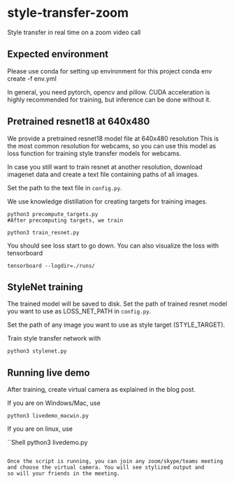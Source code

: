 # style-transfer-zoom
Style transfer in real time on a zoom video call

## Expected environment

Please use conda for setting up environment for this project
conda env create -f env.yml


In general, you need pytorch, opencv and pillow. CUDA acceleration is highly recommended for training, but inference can be done without it.

## Pretrained resnet18 at 640x480
We provide a pretrained resnet18 model file at 640x480 resolution
This is the most common resolution for webcams, so you can use this model 
as loss function for training style transfer models for webcams.

In case you still want to train resnet at another resolution, download imagenet data and create a text file containing paths of all images.

Set the path to the text file in `config.py`.

We use knowledge distillation for creating targets for training images.

```Shell
python3 precompute_targets.py
#After precomputing targets, we train

python3 train_resnet.py
```

You should see loss start to go down. You can also visualize the loss with tensorboard

```Shell
tensorboard --logdir=./runs/
```
## StyleNet training

The trained model will be saved to disk. Set the path of trained 
resnet model you want to use as LOSS_NET_PATH in `config.py`.

Set the path of any image you want to use as style target (STYLE_TARGET).

Train style transfer network with

```Shell
python3 stylenet.py
```

## Running live demo

After training, create virtual camera as explained in the blog post.

If you are on Windows/Mac, use

```Shell
python3 livedemo_macwin.py
```

If you are on linux, use

``Shell
python3 livedemo.py
```

Once the script is running, you can join any zoom/skype/teams meeting 
and choose the virtual camera. You will see stylized output and 
so will your friends in the meeting.
